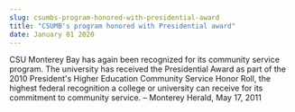 ```yaml
---
slug: csumbs-program-honored-with-presidential-award
title: "CSUMB's program honored with Presidential award"
date: January 01 2020
---
```


 
<p>
  CSU Monterey Bay has again been recognized for its community service program.
  The university has received the Presidential Award as part of the 2010
  President's Higher Education Community Service Honor Roll, the highest federal
  recognition a college or university can receive for its commitment to
  community service. – Monterey Herald, May 17, 2011
</p>
 
